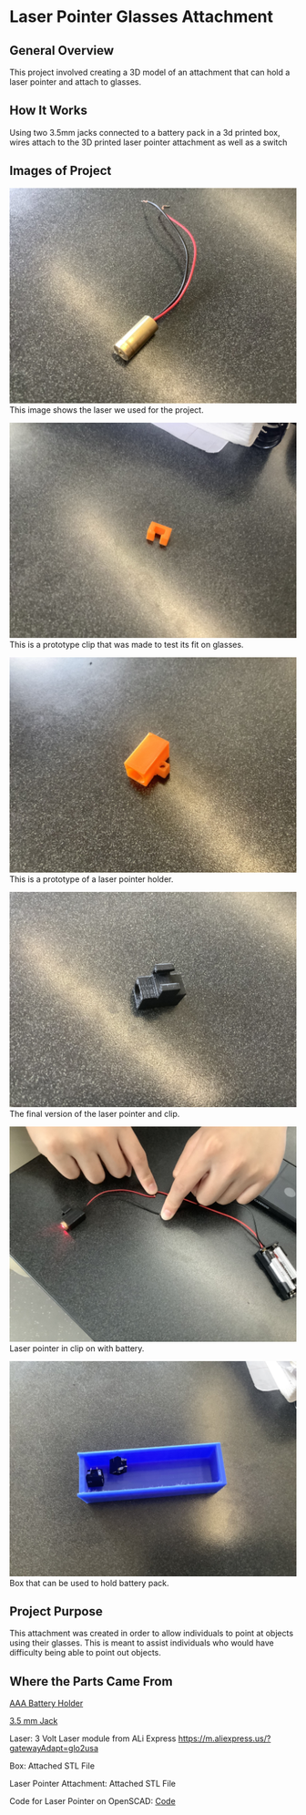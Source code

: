 # Laser Pointer Glasses Attachment
## General Overview
This project involved creating a 3D model of an attachment that can hold a laser pointer and attach to glasses.
## How It Works
Using two 3.5mm jacks connected to a battery pack in a 3d printed box, wires attach to the 3D printed laser pointer attachment as well as a switch

## Images of Project
![Image of Laser](Laser.jpg)
This image shows the laser we used for the project.

![Image of Clip Prototype](ClipPrototype.jpg)
This is a prototype clip that was made to test its fit on glasses.

![Image of Attachment Prototype](AttachmentPrototype.jpg)
This is a prototype of a laser pointer holder.

![Image of Final Attachment](FinalAttachment.jpg)
The final version of the laser pointer and clip.

![Image of Attachment and Laser](LaserBattery.jpg)
Laser pointer in clip on with battery.

![Image of Box](https://github.com/CNeiheisel/Connor-and-Nathan-s-Repository/blob/95a3cab6636e8577b2d3cc894ec4db56e4a127c7/Laser%20Pointer%20Attachment/Opened%20Box.jpg)
Box that can be used to hold battery pack.


## Project Purpose
This attachment was created in order to allow individuals to point at objects using their glasses. This is meant to assist individuals who would have difficulty being able to point out objects.
## Where the Parts Came From
[AAA Battery Holder](https://www.amazon.com/gp/product/B07F3YKGPD/ref=ppx_yo_dt_b_search_asin_title?ie=UTF8&psc=1)

[3.5 mm Jack](https://www.allelectronics.com/item/mmj/3.5mm-mono-open-audio-phone-jack/1.html)

Laser: 3 Volt Laser module from ALi Express https://m.aliexpress.us/?gatewayAdapt=glo2usa

Box: Attached STL File

Laser Pointer Attachment: Attached STL File

Code for Laser Pointer on OpenSCAD: [Code](https://github.com/CNeiheisel/Connor-and-Nathan-s-Repository/blob/ff0739a41db41852ee6237523c5bc127fe304994/Laser%20Pointer%20Attachment/ClipOnLaserPointer.scad)

